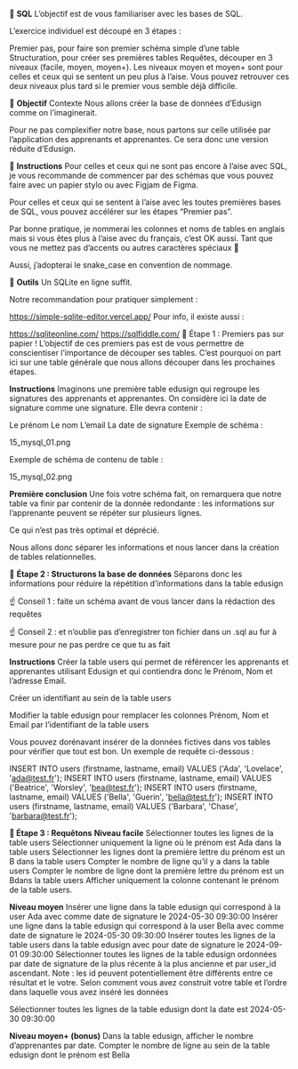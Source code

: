 🐘 **SQL**
L’objectif est de vous familiariser avec les bases de SQL.

L’exercice individuel est découpé en 3 étapes :

Premier pas, pour faire son premier schéma simple d’une table
Structuration, pour créer ses premières tables
Requêtes, découper en 3 niveaux (facile, moyen, moyen+). Les niveaux moyen et moyen+ sont pour celles et ceux qui se sentent un peu plus à l’aise. Vous pouvez retrouver ces deux niveaux plus tard si le premier vous semble déjà difficile.

🎯 **Objectif**
Contexte
Nous allons créer la base de données d’Edusign comme on l’imaginerait.

Pour ne pas complexifier notre base, nous partons sur celle utilisée par l’application des apprenants et apprenantes. Ce sera donc une version réduite d’Edusign.

📘 **Instructions**
Pour celles et ceux qui ne sont pas encore à l’aise avec SQL, je vous recommande de commencer par des schémas que vous pouvez faire avec un papier stylo ou avec Figjam de Figma.

Pour celles et ceux qui se sentent à l’aise avec les toutes premières bases de SQL, vous pouvez accélérer sur les étapes “Premier pas”.

Par bonne pratique, je nommerai les colonnes et noms de tables en anglais mais si vous êtes plus à l’aise avec du français, c’est OK aussi. Tant que vous ne mettez pas d’accents ou autres caractères spéciaux 👀

Aussi, j’adopterai le snake_case en convention de nommage.

🔧 **Outils**
Un SQLite en ligne suffit.

Notre recommandation pour pratiquer simplement :

https://simple-sqlite-editor.vercel.app/
Pour info, il existe aussi :

https://sqliteonline.com/
https://sqlfiddle.com/
👟 Étape 1 : Premiers pas sur papier !
L’objectif de ces premiers pas est de vous permettre de conscientiser l’importance de découper ses tables. C’est pourquoi on part ici sur une table générale que nous allons découper dans les prochaines étapes.

**Instructions**
Imaginons une première table edusign qui regroupe les signatures des apprenants et apprenantes.
On considère ici la date de signature comme une signature.
Elle devra contenir :

Le prénom
Le nom
L’email
La date de signature
Exemple de schéma :

15_mysql_01.png

Exemple de schéma de contenu de table :

15_mysql_02.png

**Première conclusion**
Une fois votre schéma fait, on remarquera que notre table va finir par contenir de la donnée redondante : les informations sur l’apprenante peuvent se répéter sur plusieurs lignes.

Ce qui n’est pas très optimal et déprécié.

Nous allons donc séparer les informations et nous lancer dans la création de tables relationnelles.

🔨 **Étape 2 : Structurons la base de données**
Séparons donc les informations pour réduire la répétition d’informations dans la table edusign

☝ Conseil 1 : faite un schéma avant de vous lancer dans la rédaction des requêtes

☝ Conseil 2 : et n’oublie pas d’enregistrer ton fichier dans un .sql au fur à mesure pour ne pas perdre ce que tu as fait

**Instructions**
Créer la table users qui permet de référencer les apprenants et apprenantes utilisant Edusign et qui contiendra donc le Prénom, Nom et l’adresse Email.

Créer un identifiant au sein de la table users

Modifier la table edusign pour remplacer les colonnes Prénom, Nom et Email par l’identifiant de la table users

Vous pouvez dorénavant insérer de la données fictives dans vos tables pour vérifier que tout est bon. Un exemple de requête ci-dessous :

INSERT INTO users (firstname, lastname, email) VALUES ('Ada', 'Lovelace', 'ada@test.fr');
INSERT INTO users (firstname, lastname, email) VALUES ('Beatrice', 'Worsley', 'bea@test.fr');
INSERT INTO users (firstname, lastname, email) VALUES ('Bella', 'Guerin', 'bella@test.fr');
INSERT INTO users (firstname, lastname, email) VALUES ('Barbara', 'Chase', 'barbara@test.fr');

**💬 Étape 3 : Requêtons**
**Niveau facile**
Sélectionner toutes les lignes de la table users
Sélectionner uniquement la ligne où le prénom est Ada dans la table users
Sélectionner les lignes dont la première lettre du prénom est un B dans la table users
Compter le nombre de ligne qu’il y a dans la table users
Compter le nombre de ligne dont la première lettre du prénom est un Bdans la table users
Afficher uniquement la colonne contenant le prénom de la table users. 

**Niveau moyen**
Insérer une ligne dans la table edusign qui correspond à la user Ada avec comme date de signature le 2024-05-30 09:30:00
Insérer une ligne dans la table edusign qui correspond à la user Bella avec comme date de signature le 2024-05-30 09:30:00
Insérer toutes les lignes de la table users dans la table edusign avec pour date de signature le 2024-09-01 09:30:00
Sélectionner toutes les lignes de la table edusign ordonnées par date de signature de la plus récente à la plus ancienne et par user_id ascendant. 
Note : les id peuvent potentiellement être différents entre ce résultat et le votre. Selon comment vous avez construit votre table et l’ordre dans laquelle vous avez inséré les données

Sélectionner toutes les lignes de la table edusign dont la date est 2024-05-30 09:30:00

**Niveau moyen+ (bonus)**
Dans la table edusign, afficher le nombre d’apprenantes par date.
Compter le nombre de ligne au sein de la table edusign dont le prénom est Bella